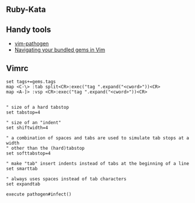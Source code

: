  Ruby-Kata
----------
## Handy tools
 * [vim-pathogen](https://github.com/tpope/vim-pathogen)
 *  [Navigating your bundled gems in Vim](http://effectif.com/vim/using-ctags-with-bundler-gems)

## Vimrc
```vim
set tags+=gems.tags
map <C-\> :tab split<CR>:exec("tag ".expand("<cword>"))<CR>
map <A-]> :vsp <CR>:exec("tag ".expand("<cword>"))<CR>


" size of a hard tabstop
set tabstop=4

" size of an "indent"
set shiftwidth=4

" a combination of spaces and tabs are used to simulate tab stops at a width
" other than the (hard)tabstop
set softtabstop=4

" make "tab" insert indents instead of tabs at the beginning of a line
set smarttab

" always uses spaces instead of tab characters
set expandtab

execute pathogen#infect()

```
